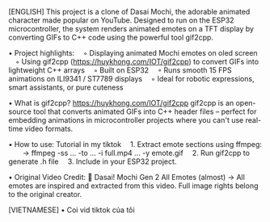[ENGLISH] This project is a clone of Dasai Mochi, the adorable animated character made popular on YouTube. Designed to run on the ESP32 microcontroller, the system renders animated emotes on a TFT display by converting GIFs to C++ code using the powerful tool gif2cpp.

• Project highlights:
 ◦ Displaying animated Mochi emotes on oled screen
 ◦ Using gif2cpp (https://huykhong.com/IOT/gif2cpp) to convert GIFs into lightweight C++ arrays
 ◦ Built on ESP32 
 ◦ Runs smooth 15 FPS animations on ILI9341 / ST7789 displays
 ◦ Ideal for robotic expressions, smart assistants, or pure cuteness

• What is gif2cpp?
https://huykhong.com/IOT/gif2cpp
gif2cpp is an open-source tool that converts animated GIFs into C++ header files – perfect for embedding animations in microcontroller projects where you can't use real-time video formats.

• How to use:
Tutorial in my tiktok 
 1. Extract emote sections using ffmpeg:
  → ffmpeg -ss ... -to ... -i full.mp4 ... -y emote.gif
 2. Run gif2cpp to generate .h file
 3. Include in your ESP32 project.

• Original Video Credit:
🎥 Dasai! Mochi Gen 2 All Emotes (almost)
→ All emotes are inspired and extracted from this video. Full image rights belong to the original creator.

[VIETNAMESE]
• Coi vid tiktok của tôi
